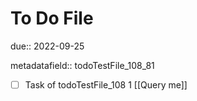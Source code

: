 # To Do File

due:: 2022-09-25

metadatafield:: todoTestFile_108_81

- [ ] Task of todoTestFile_108 1 [[Query me]]
